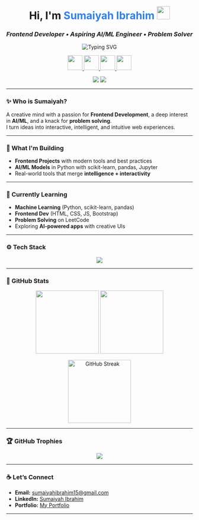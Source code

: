 <h1 align="center">
  Hi, I'm <span style="color:#2F80ED;">Sumaiyah Ibrahim</span>
  <img src="https://media.giphy.com/media/hvRJCLFzcasrR4ia7z/giphy.gif" width="35"/>
</h1>

<h3 align="center"><i>Frontend Developer • Aspiring AI/ML Engineer • Problem Solver</i></h3>

<p align="center">
  <img src="https://readme-typing-svg.demolab.com?font=Fira+Code&duration=3000&pause=1000&center=true&vCenter=true&multiline=true&width=600&height=60&lines=I+love+bringing+ideas+to+life+with+code+%F0%9F%92%BB;Making+machines+smarter+%F0%9F%A7%A0+one+line+at+a+time!;Designing+%2B+Developing+beautiful+web+experiences!" alt="Typing SVG" />
</p>

<p align="center">
  <a href="mailto:sumaiyahibrahim15@gmail.com">
    <img src="https://skillicons.dev/icons?i=gmail" height="40"/>
  </a>
  <a href="https://www.linkedin.com/in/sumaiyah-ibrahim-27049a284" target="_blank">
    <img src="https://skillicons.dev/icons?i=linkedin" height="40"/>
  </a>
  <a href="https://github.com/sumaiyahibrahim" target="_blank">
    <img src="https://skillicons.dev/icons?i=github" height="40"/>
  </a>
  <a href="https://sumaiyahibrahim.github.io/Sumaiyah-portfolio/index.html" target="_blank">
    <img src="https://skillicons.dev/icons?i=vercel" height="40"/>
  </a>
</p>

<p align="center">
  <img src="https://komarev.com/ghpvc/?username=sumaiyahibrahim&label=Profile+Views&color=blueviolet&style=flat" />
  <img src="https://img.shields.io/github/followers/sumaiyahibrahim?label=Followers&style=social" />
</p>

---

### ✨ Who is Sumaiyah?

A creative mind with a passion for **Frontend Development**, a deep interest in **AI/ML**, and a knack for **problem solving**.  
I turn ideas into interactive, intelligent, and intuitive web experiences.

---

### 🚀 What I'm Building

- **Frontend Projects** with modern tools and best practices
- **AI/ML Models** in Python with scikit-learn, pandas, Jupyter
- Real-world tools that merge **intelligence + interactivity**

---

### 🧠 Currently Learning

- **Machine Learning** (Python, scikit-learn, pandas)
- **Frontend Dev** (HTML, CSS, JS, Bootstrap)
- **Problem Solving** on LeetCode
- Exploring **AI-powered apps** with creative UIs

---

### ⚙️ Tech Stack

<p align="center">
  <img src="https://skillicons.dev/icons?i=html,css,bootstrap,js,python,jupyter,vscode,github,git,canva" />
</p>

---

### 🧰 GitHub Stats

<p align="center">
  <img src="https://github-readme-stats.vercel.app/api?username=sumaiyahibrahim&show_icons=true&theme=radical" height="170"/>
  <img src="https://github-readme-stats.vercel.app/api/top-langs/?username=sumaiyahibrahim&layout=compact&theme=radical" height="170"/>
</p>


<p align="center">
  <img src="https://github-readme-streak-stats.herokuapp.com/?user=sumaiyahibrahim&theme=dark&hide_border=true" height="170" alt="GitHub Streak"/>
</p>

---

### 🏆 GitHub Trophies

<p align="center">
  <img src="https://github-profile-trophy.vercel.app/?username=sumaiyahibrahim&theme=tokyonight&no-frame=true&column=7&margin-w=10&margin-h=10" />
</p>

---


### ☕ Let’s Connect

- **Email:** [sumaiyahibrahim15@gmail.com](mailto:sumaiyahibrahim15@gmail.com)  
- **LinkedIn:** [Sumaiyah Ibrahim](https://www.linkedin.com/in/sumaiyah-ibrahim-27049a284)  
- **Portfolio:** [My Portfolio](https://sumaiyahibrahim.github.io/Sumaiyah-portfolio/index.html)

---
